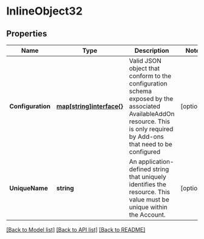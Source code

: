 # InlineObject32

## Properties

Name | Type | Description | Notes
------------ | ------------- | ------------- | -------------
**Configuration** | [**map[string]interface{}**](.md) | Valid JSON object that conform to the configuration schema exposed by the associated AvailableAddOn resource. This is only required by Add-ons that need to be configured | [optional] 
**UniqueName** | **string** | An application-defined string that uniquely identifies the resource. This value must be unique within the Account. | [optional] 

[[Back to Model list]](../README.md#documentation-for-models) [[Back to API list]](../README.md#documentation-for-api-endpoints) [[Back to README]](../README.md)



